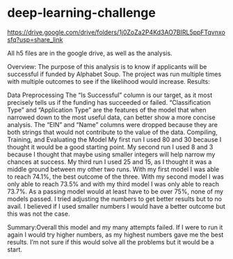 # deep-learning-challenge

https://drive.google.com/drive/folders/1j0ZoZa2P4Kd3AO7BIRL5ppFTqvnxosfq?usp=share_link


All h5 files are in the google drive, as well as the analysis.


Overview: The purpose of this analysis is to know if applicants will be successful if funded by Alphabet Soup. The project was run multiple times with multiple outcomes to see if the likelihood would increase.
Results:


Data Preprocessing
The “Is Successful” column is our target, as it most precisely tells us if the funding has succeeded or failed.
“Classification Type” and “Application Type” are the features of the model that when narrowed down to the most useful data, can better show a more concise analysis. 
The “EIN” and “Name” columns were dropped because they are both strings that would not contribute to the value of the data.
Compiling, Training, and Evaluating the Model
My first run I used 80 and 30 because I thought it would be a good starting point. My second run I used 8 and 3 because I thought that maybe using smaller integers will help narrow my chances at success. My third run I used 25 and 15, as I thought it was a middle ground between my other two runs.
With my first model I was able to reach 74.1%, the best outcome of the three. With my second model I was only able to reach 73.5% and with my third model I was only able to reach 73.7%. As a passing model would at least have to be over 75%, none of my models passed.
I tried adjusting the numbers to get better results but to no avail. I believed if I used smaller numbers I would have a better outcome but this was not the case. 


Summary:Overall this model and my many attempts failed. If I were to run it again I would try higher numbers, as my highest  numbers gave me the best results. I’m not sure if this would solve all the problems but it would be a start.

